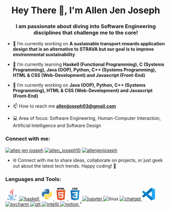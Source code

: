 

<h1 align="center">Hey There 👋, I'm Allen Jen Joseph </h1>  
<h3 align="center">I am passionate about diving into Software Engineering disciplines that challenge me to the core!</h3>   
  
- 🔭 I’m currently working on **A sustainable transport rewards application design that is an alternative to STRAVA but our goal is to improve environmental sustainability**  
  
- 🌱 I’m currently learning **Haskell (Functional Programming), C (Systems Programming), Java (OOP), Python, C++ (Systems Programming), HTML & CSS (Web-Development) and Javascript (Front-End)**

- 🌱 I’m currently working on **Java (OOP), Python, C++ (Systems Programming), HTML & CSS (Web-Development) and Javascript (Front-End)**   
  
- 📫 How to reach me **allenjjoseph03@gmail.com**

- 💻 Area of focus: Software Engineering, Human-Computer Interaction, Artificial Intelligence and Software Design
  
<h3 align="left">Connect with me:</h3>  
<p align="left">  
<a href="https://www.linkedin.com/in/allenjenjoseph/" target="blank"><img align="center" src="https://raw.githubusercontent.com/rahuldkjain/github-profile-readme-generator/master/src/images/icons/Social/linked-in-alt.svg" alt="allen jen joseph" height="30" width="40" /></a>  
<a href="https://instagram.com/allen_joseph10" target="blank"><img align="center" src="https://raw.githubusercontent.com/rahuldkjain/github-profile-readme-generator/master/src/images/icons/Social/instagram.svg" alt="allen_joseph10" height="30" width="40" /></a>
<a href="https://twitter.com/allenjenjoseph" target="blank"><img align="center" src="https://raw.githubusercontent.com/rahuldkjain/github-profile-readme-generator/master/src/images/icons/Social/twitter.svg" alt="allenjenjoseph" height="30" width="40" /></a>
</p>

- 🌐 Connect with me to share ideas, collaborate on projects, or just geek out about the latest tech trends. Happy coding! 🌈
  
<h3 align="left">Languages and Tools:</h3>  
<p align="left"> 
  <a href="https://www.java.com" target="_blank" rel="noreferrer"> <img src="https://raw.githubusercontent.com/devicons/devicon/master/icons/java/java-original.svg" alt="java" width="40" height="40"/> </a>
  <a href="https://www.haskell.org/" target="_blank" rel="noreferrer"> <img src="https://upload.wikimedia.org/wikipedia/commons/1/1c/Haskell-Logo.svg" alt="haskell" width="40" height="40"/> </a>
  <a href="https://www.python.org" target="_blank" rel="noreferrer"> <img src="https://raw.githubusercontent.com/devicons/devicon/master/icons/python/python-original.svg" alt="python" width="40" height="40"/> </a>
  <a href="https://www.w3.org/html/" target="_blank" rel="noreferrer"> <img src="https://raw.githubusercontent.com/devicons/devicon/master/icons/html5/html5-original-wordmark.svg" alt="html5" width="40" height="40"/> </a>
  <a href="https://www.w3schools.com/css/" target="_blank" rel="noreferrer"> <img src="https://raw.githubusercontent.com/devicons/devicon/master/icons/css3/css3-original-wordmark.svg" alt="css3" width="40" height="40"/> </a>
  <a href="https://jupyter.org/" target="_blank" rel="noreferrer"> <img src="https://upload.wikimedia.org/wikipedia/commons/3/38/Jupyter_logo.svg" alt="jupyter" width="40" height="40"/> </a>
  <img src="https://www.vectorlogo.zone/logos/linux/linux-icon.svg" alt="linux" width="40" height="40"/> 
  <a href="https://www.chat.openai.com/" target="_blank" rel="noreferrer"> <img src="https://upload.wikimedia.org/wikipedia/commons/0/04/ChatGPT_logo.svg" alt="chatgpt" width="40" height="40"/> </a> 
  <a href="https://code.visualstudio.com/" target="_blank" rel="noreferrer"> <img src="https://raw.githubusercontent.com/devicons/devicon/master/icons/vscode/vscode-original.svg" alt="vscode" width="40" height="40"/> </a> 
  <a href="https://www.jetbrains.com/pycharm/" target="_blank" rel="noreferrer"> <img src="https://upload.wikimedia.org/wikipedia/commons/6/66/PyCharm_Edu_Icon.svg" alt="pycharm" width="40" height="40"/> </a>
  <a href="https://git-scm.com/" target="_blank" rel="noreferrer"> <img src="https://upload.wikimedia.org/wikipedia/commons/3/3f/Git_icon.svg" alt="git" width="40" height="40"/> </a>
  <a href="https://www.jetbrains.com/idea/" target="_blank" rel="noreferrer"> <img src="https://upload.wikimedia.org/wikipedia/commons/9/9c/IntelliJ_IDEA_Icon.svg" alt="intellij" width="40" height="40"/> </a>
  <a href="https://www.notion.so/" target="_blank" rel="noreferrer"> <img src="https://upload.wikimedia.org/wikipedia/commons/9/9c/IntelliJ_IDEA_Icon.svg" alt="notion" width="40" height="40"/> </a>" 
</p>
